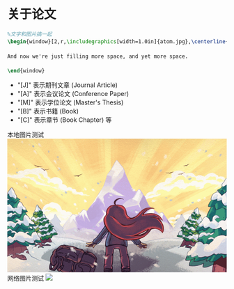 # 关于论文

``` latex
%文字和图片搞一起
\begin{window}[2,r,\includegraphics[width=1.0in]{atom.jpg},\centerline{The Atom}] The \verb+multicol+ package allows using multiple columns without starting a new page.  Using floats is not possible in a columns environment, however with the \verb+picinpar+ package, I can set a picture inside a block of text---just like you one you see here.  Isn't \LaTeX{} cool?

And now we're just filling more space, and yet more space.  

\end{window}
```

- "[J]" 表示期刊文章 (Journal Article)
- "[A]" 表示会议论文 (Conference Paper)
- "[M]" 表示学位论文 (Master's Thesis)
- "[B]" 表示书籍 (Book)
- "[C]" 表示章节 (Book Chapter) 等

本地图片测试
<img src=/images/wp4578859.png>
网络图片测试
<img src="https://i2.wp.com/indianaiproduction.com/wp-content/uploads/2019/09/24-seaborn-heatmap-correlation.png?resize=768%2C473&ssl=1">

<!-- # 2 摘要

![image-20240130163223540](C:\Users\lty\AppData\Roaming\Typora\typora-user-images\image-20240130163223540.png)

![image-20240130163156482](C:\Users\lty\AppData\Roaming\Typora\typora-user-images\image-20240130163156482.png)

![image-20240130163259924](C:\Users\lty\AppData\Roaming\Typora\typora-user-images\image-20240130163259924.png)

![image-20240130163812903](C:\Users\lty\AppData\Roaming\Typora\typora-user-images\image-20240130163812903.png)

![image-20240130164531691](C:\Users\lty\AppData\Roaming\Typora\typora-user-images\image-20240130164531691.png)

![image-20240130165017306](C:\Users\lty\AppData\Roaming\Typora\typora-user-images\image-20240130165017306.png)

![image-20240130165932979](C:\Users\lty\AppData\Roaming\Typora\typora-user-images\image-20240130165932979.png)

![image-20240130170403645](C:\Users\lty\AppData\Roaming\Typora\typora-user-images\image-20240130170403645.png) -->